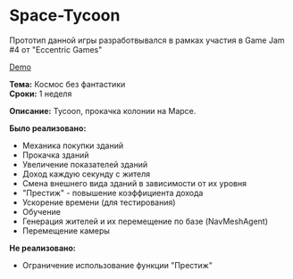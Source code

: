 # Space-Tycoon

Прототип данной игры разработвывался в рамках участия в Game Jam #4 от "Eccentric Games"

[Demo](https://clickman6.github.io/Space-Tycoon/)

**Тема:** Космос без фантастики  
**Сроки:** 1 неделя

**Описание:** Tycoon, прокачка колонии на Марсе.

**Было реализовано:**
- Механика покупки зданий
- Прокачка зданий
- Увеличение показателей зданий
- Доход каждую секунду с жителя
- Смена внешнего вида зданий в зависимости от их уровня
- "Престиж" - повышение коэффициента дохода
- Ускорение времени (для тестирования)
- Обучение
- Генерация жителей и их перемещение по базе (NavMeshAgent)
- Перемещение камеры

**Не реализовано:**
- Ограничение использование функции "Престиж"
